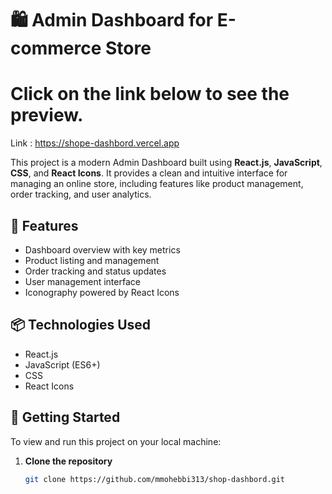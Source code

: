# 🛍️ Admin Dashboard for E-commerce Store

# Click on the link below to see the preview.
Link : https://shope-dashbord.vercel.app

This project is a modern Admin Dashboard built using **React.js**, **JavaScript**, **CSS**, and **React Icons**. It provides a clean and intuitive interface for managing an online store, including features like product management, order tracking, and user analytics.

## 🚀 Features

- Dashboard overview with key metrics
- Product listing and management
- Order tracking and status updates
- User management interface
- Iconography powered by React Icons

## 📦 Technologies Used

- React.js
- JavaScript (ES6+)
- CSS
- React Icons

## 📁 Getting Started

To view and run this project on your local machine:

1. **Clone the repository**  
   ```bash
   git clone https://github.com/mmohebbi313/shop-dashbord.git
